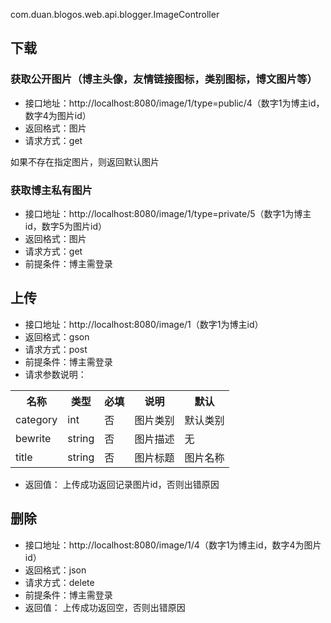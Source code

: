 com.duan.blogos.web.api.blogger.ImageController

## 下载
### 获取公开图片（博主头像，友情链接图标，类别图标，博文图片等）
- 接口地址：http://localhost:8080/image/1/type=public/4（数字1为博主id，数字4为图片id）
- 返回格式：图片
- 请求方式：get

如果不存在指定图片，则返回默认图片

### 获取博主私有图片
- 接口地址：http://localhost:8080/image/1/type=private/5（数字1为博主id，数字5为图片id）
- 返回格式：图片
- 请求方式：get
- 前提条件：博主需登录

## 上传
- 接口地址：http://localhost:8080/image/1（数字1为博主id）
- 返回格式：gson
- 请求方式：post
- 前提条件：博主需登录
- 请求参数说明：
<table>
<tr>
<th>名称</th>
<th>类型</th>
<th>必填</th>
<th>说明</th>
<th>默认</th>
</tr>
<tr>
<td>category</td>
<td>int</td>
<td>否</td>
<td>图片类别</td>
<td>默认类别</td>
</tr>
<tr>
<td>bewrite</td>
<td>string</td>
<td>否</td>
<td>图片描述</td>
<td>无</td>
</tr>
<tr>
<td>title</td>
<td>string</td>
<td>否</td>
<td>图片标题</td>
<td>图片名称</td>
</tr>
</table>

- 返回值：
上传成功返回记录图片id，否则出错原因

## 删除
- 接口地址：http://localhost:8080/image/1/4（数字1为博主id，数字4为图片id）
- 返回格式：json
- 请求方式：delete
- 前提条件：博主需登录
- 返回值：
上传成功返回空，否则出错原因
